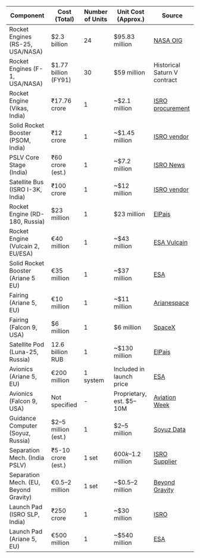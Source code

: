 | Component                        | Cost (Total)           | Number of Units | Unit Cost (Approx.)         | Source                                                                                   |
|-----------------------------------|------------------------|-----------------|-----------------------------|------------------------------------------------------------------------------------------|
| Rocket Engines (RS-25, USA/NASA)  | $2.3 billion           | 24              | $95.83 million              | [NASA OIG](https://oig.nasa.gov/docs/IG-23-015.pdf)                                      |
| Rocket Engines (F-1, USA/NASA)    | $1.77 billion (FY91)   | 30              | $59 million                 | Historical Saturn V contract                                                             |
| Rocket Engine (Vikas, India)      | ₹17.76 crore           | 1               | ~$2.1 million               | [ISRO procurement](https://www.isro.gov.in/Industry.html)                                |
| Solid Rocket Booster (PSOM, India)| ₹12 crore              | 1               | ~$1.45 million              | [ISRO vendor](https://www.isro.gov.in/Industry.html)                                     |
| PSLV Core Stage (India)           | ₹60 crore (est.)       | 1               | ~$7.2 million               | [ISRO News](https://www.ndtv.com/india-news/95-components-used-in-our-rockets-are-domestically-sourced-isro-chief-4425942) |
| Satellite Bus (ISRO I-3K, India)  | ₹100 crore             | 1               | ~$12 million                | [ISRO vendor](https://www.isro.gov.in/Industry.html)                                     |
| Rocket Engine (RD-180, Russia)    | $23 million            | 1               | $23 million                 | [ElPais](https://english.elpais.com/international/2023-09-03/corruption-budget-cuts-and-politicization-break-down-russias-space-muscle.html) |
| Rocket Engine (Vulcain 2, EU/ESA) | €40 million            | 1               | ~$43 million                | [ESA Vulcain](https://www.esa.int/Enabling_Support/Space_Engineering_Technology/Cost_Engineering) |
| Solid Rocket Booster (Ariane 5 EU)| €35 million            | 1               | ~$37 million                | [ESA](https://www.esa.int/Enabling_Support/Space_Transportation/Launch_vehicles/Ariane_5) |
| Fairing (Ariane 5, EU)            | €10 million            | 1               | ~$11 million                | [Arianespace](https://www.arianespace.com/vehicle/ariane-5/)                             |
| Fairing (Falcon 9, USA)           | $6 million             | 1               | $6 million                  | [SpaceX](https://spaceflightnow.com/2020/06/29/spacex-reuses-falcon-9-fairing-halves-on-consecutive-missions/) |
| Satellite Pod (Luna-25, Russia)   | 12.6 billion RUB       | 1               | ~$130 million               | [ElPais](https://english.elpais.com/international/2023-09-03/corruption-budget-cuts-and-politicization-break-down-russias-space-muscle.html) |
| Avionics (Ariane 5, EU)           | €200 million           | 1 system        | Included in launch price    | [ESA](https://www.esa.int/Enabling_Support/Space_Transportation/Launch_vehicles/Ariane_5) |
| Avionics (Falcon 9, USA)          | Not specified          | -               | Proprietary, est. $5–10M    | [Aviation Week](https://aviationweek.com/aerospace/commercial-space/spacexs-merlin-1d-rocket-engine) |
| Guidance Computer (Soyuz, Russia) | $2–5 million (est.)    | 1               | $2–5 million                | [Soyuz Data](https://www.russianspaceweb.com/soyuz_lv.html)                              |
| Separation Mech. (India PSLV)     | ₹5-10 crore (est.)     | 1 set           | $600k–$1.2 million          | [ISRO Supplier](https://www.theresearchers.us/2023/09/26/95-indian-rocket-components-procured-domestically-isro-chief/) |
| Separation Mech. (EU, Beyond Gravity)| €0.5–2 million      | 1 set           | ~$0.5–2 million             | [Beyond Gravity](https://www.beyondgravity.com/en/launchers/separation-systems)           |
| Launch Pad (ISRO SLP, India)      | ₹250 crore             | 1               | ~$30 million                | [ISRO](https://www.isro.gov.in/)                                                         |
| Launch Pad (Ariane 5, EU)         | €500 million           | 1               | ~$540 million               | [ESA](https://www.esa.int/)                                                              |
